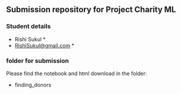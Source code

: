 ## Submission repository for Project Charity ML

### Student details
* Rishi Sukul *
* RishiSukul@gmail.com *

### folder for submission
Please find the notebook and html download in the folder:
- finding_donors
